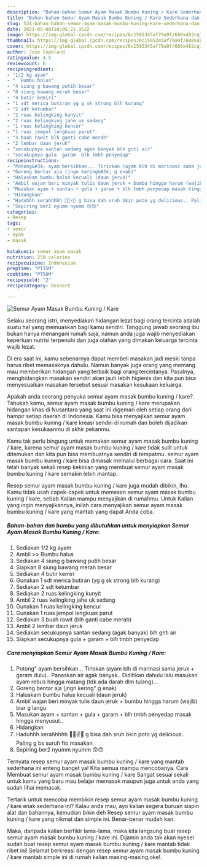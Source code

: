 ```yaml
---
description: "Bahan-bahan Semur Ayam Masak Bumbu Kuning / Kare Sederhana dan Mudah Dibuat"
title: "Bahan-bahan Semur Ayam Masak Bumbu Kuning / Kare Sederhana dan Mudah Dibuat"
slug: 524-bahan-bahan-semur-ayam-masak-bumbu-kuning-kare-sederhana-dan-mudah-dibuat
date: 2021-05-08T10:05:21.352Z
image: https://img-global.cpcdn.com/recipes/6c1595345af79a9f/680x482cq70/semur-ayam-masak-bumbu-kuning-kare-foto-resep-utama.jpg
thumbnail: https://img-global.cpcdn.com/recipes/6c1595345af79a9f/680x482cq70/semur-ayam-masak-bumbu-kuning-kare-foto-resep-utama.jpg
cover: https://img-global.cpcdn.com/recipes/6c1595345af79a9f/680x482cq70/semur-ayam-masak-bumbu-kuning-kare-foto-resep-utama.jpg
author: Jose Copeland
ratingvalue: 4.5
reviewcount: 6
recipeingredient:
- "1/2 kg ayam"
- "  Bumbu halus"
- "4 siung g bawang putih besar"
- "8 siung bawang merah besar"
- "4 butir kemiri"
- "1 sdt merica butiran yg g sk strong blh kurang"
- "2 sdt ketumbar"
- "2 ruas kelingking kunyit"
- "2 ruas kelingking jahe uk sedang"
- "1 ruas kelingking kencur"
- "1 ruas jempol lengkuas parut"
- "3 buah rawit blh ganti cabe merah"
- "2 lembar daun jeruk"
- "secukupnya santan sedang agak banyak blh gnti air"
- "secukupnya gula  garam  blh tmbh penyedap"
recipeinstructions:
- "Potong&#34; ayam bersihkan... Tiriskan (ayam blh di marinasi sama jeruk + garam dulu).. Panaskan air agak banyak.. Didihkan dahulu lalu masukan ayam rebus hingga matang (tdk ada darah dlm tulang)..."
- "Goreng bentar aja (jngn kering&#34; g enak)"
- "Haluskam bumbu halus kecuali (daun jeruk)"
- "Ambil wajan beri minyak tulis daun jeruk + bumbu hingga harum (wajib) biar g langu"
- "Masukan ayam + santan + gula + garam + blh tmbh penyedap masak hingga menyusut.."
- "Hidangkan"
- "Haduhhh xerahhhhh 🙌🙋✌😑 g bisa dah sruh bkin poto yg delicious.. Paling g bs suruh fto masakan"
- "Sepiring ber2 nyumm nyumm 😙😙"
categories:
- Resep
tags:
- semur
- ayam
- masak

katakunci: semur ayam masak 
nutrition: 259 calories
recipecuisine: Indonesian
preptime: "PT35M"
cooktime: "PT58M"
recipeyield: "2"
recipecategory: Dessert

---
```



![Semur Ayam Masak Bumbu Kuning / Kare](https://img-global.cpcdn.com/recipes/6c1595345af79a9f/680x482cq70/semur-ayam-masak-bumbu-kuning-kare-foto-resep-utama.jpg)

Selaku seorang istri, menyediakan hidangan lezat bagi orang tercinta adalah suatu hal yang memuaskan bagi kamu sendiri. Tanggung jawab seorang ibu bukan hanya menangani rumah saja, namun anda juga wajib menyediakan keperluan nutrisi terpenuhi dan juga olahan yang dimakan keluarga tercinta wajib lezat.

Di era  saat ini, kamu sebenarnya dapat membeli masakan jadi meski tanpa harus ribet memasaknya dahulu. Namun banyak juga orang yang memang mau memberikan hidangan yang terbaik bagi orang tercintanya. Pasalnya, menghidangkan masakan sendiri akan jauh lebih higienis dan kita pun bisa menyesuaikan masakan tersebut sesuai masakan kesukaan keluarga. 



Apakah anda seorang penyuka semur ayam masak bumbu kuning / kare?. Tahukah kamu, semur ayam masak bumbu kuning / kare merupakan hidangan khas di Nusantara yang saat ini digemari oleh setiap orang dari hampir setiap daerah di Indonesia. Kamu bisa menyajikan semur ayam masak bumbu kuning / kare kreasi sendiri di rumah dan boleh dijadikan santapan kesukaanmu di akhir pekanmu.

Kamu tak perlu bingung untuk memakan semur ayam masak bumbu kuning / kare, karena semur ayam masak bumbu kuning / kare tidak sulit untuk ditemukan dan kita pun bisa membuatnya sendiri di tempatmu. semur ayam masak bumbu kuning / kare bisa dimasak memalui berbagai cara. Saat ini telah banyak sekali resep kekinian yang membuat semur ayam masak bumbu kuning / kare semakin lebih mantap.

Resep semur ayam masak bumbu kuning / kare juga mudah dibikin, lho. Kamu tidak usah capek-capek untuk memesan semur ayam masak bumbu kuning / kare, sebab Kalian mampu menyajikan di rumahmu. Untuk Kalian yang ingin menyajikannya, inilah cara menyajikan semur ayam masak bumbu kuning / kare yang mantab yang dapat Anda coba.

<!--inarticleads1-->

##### Bahan-bahan dan bumbu yang dibutuhkan untuk menyiapkan Semur Ayam Masak Bumbu Kuning / Kare:

1. Sediakan 1/2 kg ayam
1. Ambil  &gt;&gt; Bumbu halus
1. Sediakan 4 siung g bawang putih besar
1. Siapkan 8 siung bawang merah besar
1. Sediakan 4 butir kemiri
1. Gunakan 1 sdt merica butiran (yg g sk strong blh kurang)
1. Sediakan 2 sdt ketumbar
1. Sediakan 2 ruas kelingking kunyit
1. Ambil 2 ruas kelingking jahe uk sedang
1. Gunakan 1 ruas kelingking kencur
1. Gunakan 1 ruas jempol lengkuas parut
1. Sediakan 3 buah rawit (blh ganti cabe merah)
1. Ambil 2 lembar daun jeruk
1. Sediakan secukupnya santan sedang (agak banyak) blh gnti air
1. Siapkan secukupnya gula + garam + blh tmbh penyedap




<!--inarticleads2-->

##### Cara menyiapkan Semur Ayam Masak Bumbu Kuning / Kare:

1. Potong&#34; ayam bersihkan... Tiriskan (ayam blh di marinasi sama jeruk + garam dulu).. Panaskan air agak banyak.. Didihkan dahulu lalu masukan ayam rebus hingga matang (tdk ada darah dlm tulang)...
1. Goreng bentar aja (jngn kering&#34; g enak)
1. Haluskam bumbu halus kecuali (daun jeruk)
1. Ambil wajan beri minyak tulis daun jeruk + bumbu hingga harum (wajib) biar g langu
1. Masukan ayam + santan + gula + garam + blh tmbh penyedap masak hingga menyusut..
1. Hidangkan
1. Haduhhh xerahhhhh 🙌🙋✌😑 g bisa dah sruh bkin poto yg delicious.. Paling g bs suruh fto masakan
1. Sepiring ber2 nyumm nyumm 😙😙




Ternyata resep semur ayam masak bumbu kuning / kare yang mantab sederhana ini enteng banget ya! Kita semua mampu mencobanya. Cara Membuat semur ayam masak bumbu kuning / kare Sangat sesuai sekali untuk kamu yang baru mau belajar memasak maupun juga untuk anda yang sudah lihai memasak.

Tertarik untuk mencoba membikin resep semur ayam masak bumbu kuning / kare enak sederhana ini? Kalau anda mau, ayo kalian segera buruan siapin alat dan bahannya, kemudian bikin deh Resep semur ayam masak bumbu kuning / kare yang nikmat dan simple ini. Benar-benar mudah kan. 

Maka, daripada kalian berfikir lama-lama, maka kita langsung buat resep semur ayam masak bumbu kuning / kare ini. Dijamin anda tak akan nyesel sudah buat resep semur ayam masak bumbu kuning / kare mantab tidak ribet ini! Selamat berkreasi dengan resep semur ayam masak bumbu kuning / kare mantab simple ini di rumah kalian masing-masing,oke!.

